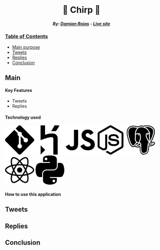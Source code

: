 <h1 align="center">🚕 Chirp 🚕</h1>

<h5 align="center">  By:  <a href="https://github.com/Jared-Kunhart">Damian Rojas</a> - <a href="https://app-chirp-jd.herokuapp.com/login"><i>Live site</i></h5>

### Table of Contents
- [Main purpose](#main)
- [Tweets](#tweets)
- [Replies](#replies)
- [Conclusion](#conclusion)

## Main

#### Key Features
- Tweets
- Replies

#### Technology used

![alt text](https://github.com/Workshape/tech-icons/blob/master/icons/git.svg)
![alt text](https://github.com/Workshape/tech-icons/blob/master/icons/heroku.svg)
![alt text](https://github.com/Workshape/tech-icons/blob/master/icons/javascript.svg)
![alt text](https://github.com/Workshape/tech-icons/blob/master/icons/nodejs.svg)
![alt text](https://github.com/Workshape/tech-icons/blob/master/icons/postgres.svg)
![alt text](https://github.com/Workshape/tech-icons/blob/master/icons/react.svg)
![alt text](https://github.com/Workshape/tech-icons/blob/master/icons/python.svg)

#### How to use this application

## Tweets

## Replies

## Conclusion
